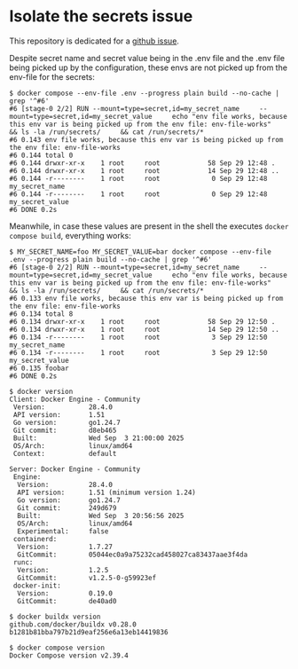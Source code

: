# Isolate the secrets issue
This repository is dedicated for a [github issue](https://github.com/docker/compose/issues/13255).

Despite secret name and secret value being in the .env file and the .env file being picked up by the configuration, these envs are not picked up from the env-file for the secrets:
```shell
$ docker compose --env-file .env --progress plain build --no-cache | grep '^#6'
#6 [stage-0 2/2] RUN --mount=type=secret,id=my_secret_name     --mount=type=secret,id=my_secret_value     echo "env file works, because this env var is being picked up from the env file: env-file-works"     && ls -la /run/secrets/     && cat /run/secrets/*
#6 0.143 env file works, because this env var is being picked up from the env file: env-file-works
#6 0.144 total 0
#6 0.144 drwxr-xr-x    1 root     root            58 Sep 29 12:48 .
#6 0.144 drwxr-xr-x    1 root     root            14 Sep 29 12:48 ..
#6 0.144 -r--------    1 root     root             0 Sep 29 12:48 my_secret_name
#6 0.144 -r--------    1 root     root             0 Sep 29 12:48 my_secret_value
#6 DONE 0.2s
```

Meanwhile, in case these values are present in the shell the executes `docker compose build`, everything works:
```shell
$ MY_SECRET_NAME=foo MY_SECRET_VALUE=bar docker compose --env-file .env --progress plain build --no-cache | grep '^#6'
#6 [stage-0 2/2] RUN --mount=type=secret,id=my_secret_name     --mount=type=secret,id=my_secret_value     echo "env file works, because this env var is being picked up from the env file: env-file-works"     && ls -la /run/secrets/     && cat /run/secrets/*
#6 0.133 env file works, because this env var is being picked up from the env file: env-file-works
#6 0.134 total 8
#6 0.134 drwxr-xr-x    1 root     root            58 Sep 29 12:50 .
#6 0.134 drwxr-xr-x    1 root     root            14 Sep 29 12:50 ..
#6 0.134 -r--------    1 root     root             3 Sep 29 12:50 my_secret_name
#6 0.134 -r--------    1 root     root             3 Sep 29 12:50 my_secret_value
#6 0.135 foobar
#6 DONE 0.2s
```


```shell
$ docker version
Client: Docker Engine - Community
 Version:           28.4.0
 API version:       1.51
 Go version:        go1.24.7
 Git commit:        d8eb465
 Built:             Wed Sep  3 21:00:00 2025
 OS/Arch:           linux/amd64
 Context:           default

Server: Docker Engine - Community
 Engine:
  Version:          28.4.0
  API version:      1.51 (minimum version 1.24)
  Go version:       go1.24.7
  Git commit:       249d679
  Built:            Wed Sep  3 20:56:56 2025
  OS/Arch:          linux/amd64
  Experimental:     false
 containerd:
  Version:          1.7.27
  GitCommit:        05044ec0a9a75232cad458027ca83437aae3f4da
 runc:
  Version:          1.2.5
  GitCommit:        v1.2.5-0-g59923ef
 docker-init:
  Version:          0.19.0
  GitCommit:        de40ad0

$ docker buildx version
github.com/docker/buildx v0.28.0 b1281b81bba797b21d9eaf256e6a13eb14419836

$ docker compose version
Docker Compose version v2.39.4
```
